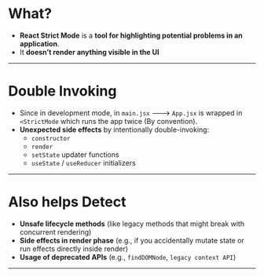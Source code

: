# What?
- **React Strict Mode** is a **tool for highlighting potential problems in an application**.  
- It **doesn’t render anything visible in the UI**

---
# Double Invoking
- Since in development mode, in `main.jsx` ---> `App.jsx` is wrapped in `<StrictMode` which runs the app twice (By convention).
- **Unexpected side effects** by intentionally double-invoking:
	- `constructor`
	- `render`
	- `setState` updater functions
	- `useState` / `useReducer` initializers

---
# Also helps Detect
- **Unsafe lifecycle methods** (like legacy methods that might break with concurrent rendering)
- **Side effects in render phase** (e.g., if you accidentally mutate state or run effects directly inside render)
- **Usage of deprecated APIs** (e.g., `findDOMNode`, `legacy context API`)

---
